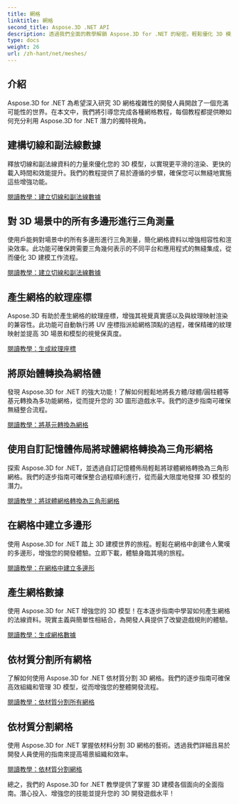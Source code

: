```yaml
---
title: 網格
linktitle: 網格
second_title: Aspose.3D .NET API
description: 透過我們全面的教學解鎖 Aspose.3D for .NET 的秘密。輕鬆優化 3D 模型、將圖元轉換為網格並增強圖形。
type: docs
weight: 26
url: /zh-hant/net/meshes/
---
```

## 介紹

Aspose.3D for .NET 為希望深入研究 3D 網格複雜性的開發人員開啟了一個充滿可能性的世界。在本文中，我們將引導您完成各種網格教程，每個教程都提供瞭如何充分利用 Aspose.3D for .NET 潛力的獨特視角。

## 建構切線和副法線數據

釋放切線和副法線資料的力量來優化您的 3D 模型，以實現更平滑的渲染、更快的載入時間和效能提升。我們的教程提供了易於遵循的步驟，確保您可以無縫地實施這些增強功能。

[閱讀教學：建立切線和副法線數據](./build-tangent-binormal-data/)

## 對 3D 場景中的所有多邊形進行三角測量

使用戶能夠對場景中的所有多邊形進行三角測量，簡化網格資料以增強相容性和渲染效率。此功能可確保跨需要三角幾何表示的不同平台和應用程式的無縫集成，從而優化 3D 建模工作流程。

[閱讀教學：建立切線和副法線數據](./convert-polygons-to-triangles/)

 
## 產生網格的紋理座標

Aspose.3D 有助於產生網格的紋理座標，增強其視覺真實感以及與紋理映射渲染的兼容性。此功能可自動執行將 UV 座標指派給網格頂點的過程，確保精確的紋理映射並提高 3D 場景和模型的視覺保真度。

[閱讀教學：生成紋理座標](./generate-uv-coordinates/)


## 將原始體轉換為網格體

發現 Aspose.3D for .NET 的強大功能！了解如何輕鬆地將長方體/球體/圓柱體等基元轉換為多功能網格，從而提升您的 3D 圖形遊戲水平。我們的逐步指南可確保無縫整合流程。

[閱讀教學：將基元轉換為網格](./convert-primitive-to-mesh/)


## 使用自訂記憶體佈局將球體網格轉換為三角形網格

探索 Aspose.3D for .NET，並透過自訂記憶體佈局輕鬆將球體網格轉換為三角形網格。我們的逐步指南可確保整合過程順利進行，從而最大限度地發揮 3D 模型的潛力。

[閱讀教學：將球體網格轉換為三角形網格](./convert-sphere-mesh-triangle-memory-layout/)

## 在網格中建立多邊形

使用 Aspose.3D for .NET 踏上 3D 建模世界的旅程。輕鬆在網格中創建令人驚嘆的多邊形，增強您的開發體驗。立即下載，體驗身臨其境的旅程。

[閱讀教學：在網格中建立多邊形](./create-polygon-in-mesh/)

## 產生網格數據

使用 Aspose.3D for .NET 增強您的 3D 模型！在本逐步指南中學習如何產生網格的法線資料。現實主義與簡單性相結合，為開發人員提供了改變遊戲規則的體驗。

[閱讀教學：生成網格數據](./generate-data-for-meshes/)

## 依材質分割所有網格

了解如何使用 Aspose.3D for .NET 依材質分割 3D 網格。我們的逐步指南可確保高效組織和管理 3D 模型，從而增強您的整體開發流程。

[閱讀教學：依材質分割所有網格](./split-all-meshes-by-material/)

## 依材質分割網格

使用 Aspose.3D for .NET 掌握依材料分割 3D 網格的藝術。透過我們詳細且易於開發人員使用的指南來提高場景組織和效率。

[閱讀教學：依材質分割網格](./split-mesh-by-material/)

總之，我們的 Aspose.3D for .NET 教學提供了掌握 3D 建模各個面向的全面指南。潛心投入、增強您的技能並提升您的 3D 開發遊戲水平！